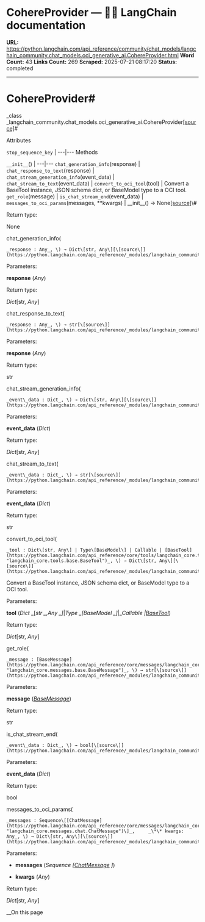 # CohereProvider — 🦜🔗 LangChain  documentation

**URL:** https://python.langchain.com/api_reference/community/chat_models/langchain_community.chat_models.oci_generative_ai.CohereProvider.html
**Word Count:** 43
**Links Count:** 269
**Scraped:** 2025-07-21 08:17:20
**Status:** completed

---

# CohereProvider\#

_class _langchain\_community.chat\_models.oci\_generative\_ai.CohereProvider[\[source\]](https://python.langchain.com/api_reference/_modules/langchain_community/chat_models/oci_generative_ai.html#CohereProvider)\#     

Attributes

`stop_sequence_key` |    ---|---      Methods

`__init__`\(\) |    ---|---   `chat_generation_info`\(response\) |    `chat_response_to_text`\(response\) |    `chat_stream_generation_info`\(event\_data\) |    `chat_stream_to_text`\(event\_data\) |    `convert_to_oci_tool`\(tool\) | Convert a BaseTool instance, JSON schema dict, or BaseModel type to a OCI tool.   `get_role`\(message\) |    `is_chat_stream_end`\(event\_data\) |    `messages_to_oci_params`\(messages, \*\*kwargs\) |       \_\_init\_\_\(\) → None[\[source\]](https://python.langchain.com/api_reference/_modules/langchain_community/chat_models/oci_generative_ai.html#CohereProvider.__init__)\#     

Return type:     

None

chat\_generation\_info\(

    _response : Any_, \) → Dict\[str, Any\][\[source\]](https://python.langchain.com/api_reference/_modules/langchain_community/chat_models/oci_generative_ai.html#CohereProvider.chat_generation_info)\#     

Parameters:     

**response** \(_Any_\)

Return type:     

_Dict_\[str, _Any_\]

chat\_response\_to\_text\(

    _response : Any_, \) → str[\[source\]](https://python.langchain.com/api_reference/_modules/langchain_community/chat_models/oci_generative_ai.html#CohereProvider.chat_response_to_text)\#     

Parameters:     

**response** \(_Any_\)

Return type:     

str

chat\_stream\_generation\_info\(

    _event\_data : Dict_, \) → Dict\[str, Any\][\[source\]](https://python.langchain.com/api_reference/_modules/langchain_community/chat_models/oci_generative_ai.html#CohereProvider.chat_stream_generation_info)\#     

Parameters:     

**event\_data** \(_Dict_\)

Return type:     

_Dict_\[str, _Any_\]

chat\_stream\_to\_text\(

    _event\_data : Dict_, \) → str[\[source\]](https://python.langchain.com/api_reference/_modules/langchain_community/chat_models/oci_generative_ai.html#CohereProvider.chat_stream_to_text)\#     

Parameters:     

**event\_data** \(_Dict_\)

Return type:     

str

convert\_to\_oci\_tool\(

    _tool : Dict\[str, Any\] | Type\[BaseModel\] | Callable | [BaseTool](https://python.langchain.com/api_reference/core/tools/langchain_core.tools.base.BaseTool.html#langchain_core.tools.base.BaseTool "langchain_core.tools.base.BaseTool")_, \) → Dict\[str, Any\][\[source\]](https://python.langchain.com/api_reference/_modules/langchain_community/chat_models/oci_generative_ai.html#CohereProvider.convert_to_oci_tool)\#     

Convert a BaseTool instance, JSON schema dict, or BaseModel type to a OCI tool.

Parameters:     

**tool** \(_Dict_ _\[__str_ _,__Any_ _\]__|__Type_ _\[__BaseModel_ _\]__|__Callable_ _|_[_BaseTool_](https://python.langchain.com/api_reference/core/tools/langchain_core.tools.base.BaseTool.html#langchain_core.tools.base.BaseTool "langchain_core.tools.base.BaseTool")\)

Return type:     

_Dict_\[str, _Any_\]

get\_role\(

    _message : [BaseMessage](https://python.langchain.com/api_reference/core/messages/langchain_core.messages.base.BaseMessage.html#langchain_core.messages.base.BaseMessage "langchain_core.messages.base.BaseMessage")_, \) → str[\[source\]](https://python.langchain.com/api_reference/_modules/langchain_community/chat_models/oci_generative_ai.html#CohereProvider.get_role)\#     

Parameters:     

**message** \([_BaseMessage_](https://python.langchain.com/api_reference/core/messages/langchain_core.messages.base.BaseMessage.html#langchain_core.messages.base.BaseMessage "langchain_core.messages.base.BaseMessage")\)

Return type:     

str

is\_chat\_stream\_end\(

    _event\_data : Dict_, \) → bool[\[source\]](https://python.langchain.com/api_reference/_modules/langchain_community/chat_models/oci_generative_ai.html#CohereProvider.is_chat_stream_end)\#     

Parameters:     

**event\_data** \(_Dict_\)

Return type:     

bool

messages\_to\_oci\_params\(

    _messages : Sequence\[[ChatMessage](https://python.langchain.com/api_reference/core/messages/langchain_core.messages.chat.ChatMessage.html#langchain_core.messages.chat.ChatMessage "langchain_core.messages.chat.ChatMessage")\]_,     _\*\* kwargs: Any_, \) → Dict\[str, Any\][\[source\]](https://python.langchain.com/api_reference/_modules/langchain_community/chat_models/oci_generative_ai.html#CohereProvider.messages_to_oci_params)\#     

Parameters:     

  * **messages** \(_Sequence_ _\[_[_ChatMessage_](https://python.langchain.com/api_reference/core/messages/langchain_core.messages.chat.ChatMessage.html#langchain_core.messages.chat.ChatMessage "langchain_core.messages.chat.ChatMessage") _\]_\)

  * **kwargs** \(_Any_\)

Return type:     

_Dict_\[str, _Any_\]

__On this page